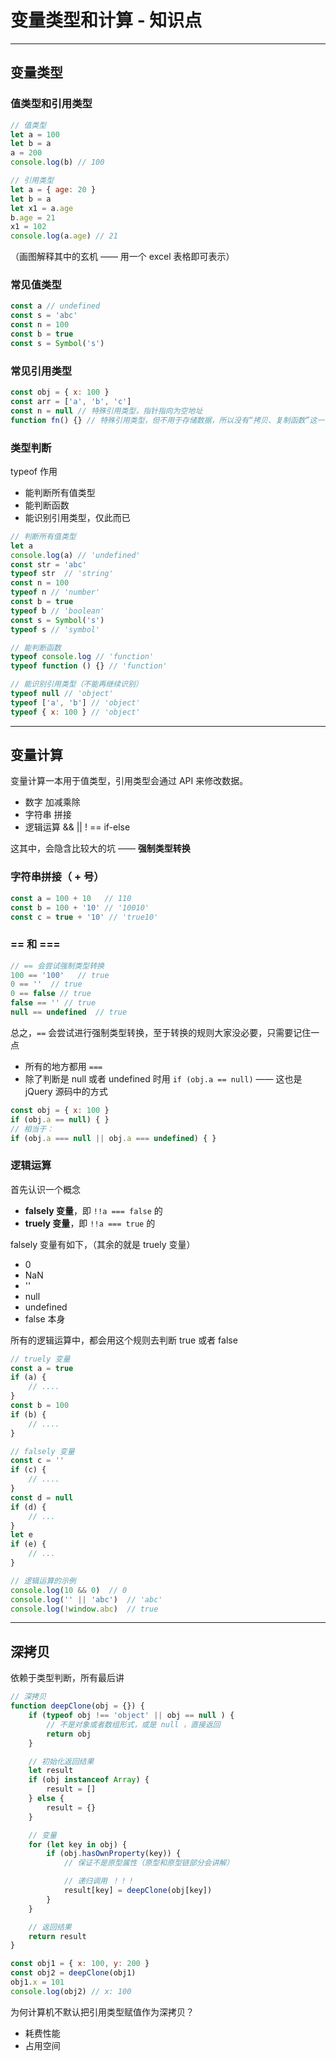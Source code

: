 # 变量类型和计算 - 知识点

------

## 变量类型

### 值类型和引用类型

```js
// 值类型
let a = 100
let b = a
a = 200
console.log(b) // 100
```

```js
// 引用类型
let a = { age: 20 }
let b = a
let x1 = a.age
b.age = 21
x1 = 102
console.log(a.age) // 21
```

（画图解释其中的玄机 —— 用一个 excel 表格即可表示）

### 常见值类型

```js
const a // undefined
const s = 'abc'
const n = 100
const b = true
const s = Symbol('s')
```

### 常见引用类型

```js
const obj = { x: 100 }
const arr = ['a', 'b', 'c']
const n = null // 特殊引用类型，指针指向为空地址
function fn() {} // 特殊引用类型，但不用于存储数据，所以没有“拷贝、复制函数”这一说
```

### 类型判断

typeof 作用

- 能判断所有值类型
- 能判断函数
- 能识别引用类型，仅此而已

```js
// 判断所有值类型
let a
console.log(a) // 'undefined'
const str = 'abc'
typeof str  // 'string'
const n = 100
typeof n // 'number'
const b = true
typeof b // 'boolean'
const s = Symbol('s')
typeof s // 'symbol'
```

```js
// 能判断函数
typeof console.log // 'function'
typeof function () {} // 'function'

// 能识别引用类型（不能再继续识别）
typeof null // 'object'
typeof ['a', 'b'] // 'object'
typeof { x: 100 } // 'object'
```

------

## 变量计算

变量计算一本用于值类型，引用类型会通过 API 来修改数据。

- 数字 加减乘除
- 字符串 拼接
- 逻辑运算 && || ! == if-else

这其中，会隐含比较大的坑 —— **强制类型转换**

### 字符串拼接（ + 号）

```javascript
const a = 100 + 10   // 110
const b = 100 + '10' // '10010'
const c = true + '10' // 'true10'
```

### == 和 ===

```javascript
// == 会尝试强制类型转换
100 == '100'   // true
0 == ''  // true
0 == false // true
false == '' // true
null == undefined  // true
```

总之，`==` 会尝试进行强制类型转换，至于转换的规则大家没必要，只需要记住一点

- 所有的地方都用 `===`
- 除了判断是 null 或者 undefined 时用 `if (obj.a == null)` —— 这也是 jQuery 源码中的方式

```js
const obj = { x: 100 }
if (obj.a == null) { }
// 相当于：
if (obj.a === null || obj.a === undefined) { }
```

### 逻辑运算

首先认识一个概念

- **falsely 变量**，即 `!!a === false` 的
- **truely 变量**，即 `!!a === true` 的

falsely 变量有如下，（其余的就是 truely 变量）

- 0
- NaN
- ''
- null
- undefined
- false 本身

所有的逻辑运算中，都会用这个规则去判断 true 或者 false

```javascript
// truely 变量
const a = true
if (a) {
    // ....
}
const b = 100
if (b) {
    // ....
}

// falsely 变量
const c = ''
if (c) {
    // ....
}
const d = null
if (d) {
    // ...
}
let e
if (e) {
    // ...
}
```

```js
// 逻辑运算的示例
console.log(10 && 0)  // 0
console.log('' || 'abc')  // 'abc'
console.log(!window.abc)  // true
```

------

## 深拷贝

依赖于类型判断，所有最后讲

```js
// 深拷贝
function deepClone(obj = {}) {
    if (typeof obj !== 'object' || obj == null ) {
        // 不是对象或者数组形式，或是 null ，直接返回
        return obj
    }

    // 初始化返回结果
    let result
    if (obj instanceof Array) {
        result = []
    } else {
        result = {}
    }

    // 变量
    for (let key in obj) {
        if (obj.hasOwnProperty(key)) {
            // 保证不是原型属性（原型和原型链部分会讲解）

            // 递归调用 ！！！
            result[key] = deepClone(obj[key])
        }
    }

    // 返回结果
    return result
}

const obj1 = { x: 100, y: 200 }
const obj2 = deepClone(obj1)
obj1.x = 101
console.log(obj2) // x: 100
```

为何计算机不默认把引用类型赋值作为深拷贝？

- 耗费性能
- 占用空间
